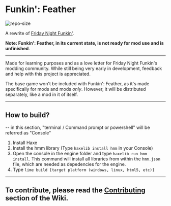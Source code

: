# Funkin': Feather

![repo-size](https://img.shields.io/github/repo-size/BeastlyGhost/FNF-Funkin-Feather)

A rewrite of [Friday Night Funkin'](https://github.com/ninjamuffin99/Funkin).

**Note: Funkin': Feather, in its current state, is not ready for mod use and is unfinished**.

---
Made for learning purposes and as a love letter for Friday Night Funkin's modding community.
While still being very early in development, feedback and help with this project is appreciated.

The base game won't be included with Funkin': Feather, as it's made specifically for mods and mods *only*.
However, it will be distributed separately, like a mod in it of itself.

---
## How to build?
-- in this section, "terminal / Command prompt or powershell" will be referred as "Console"
1. Install Haxe
2. Install the hmm library (Type ``haxelib install hmm`` in your Console)
3. Open the console in the engine folder and type ``haxelib run hmm install``. This command will install all libraries from within the `hmm.json` file, which are needed as depedencies for the engine.
4. Type ``lime build [target platform (windows, linux, html5, etc)]``

---
## To contribute, please read the [Contributing](https://github.com/BeastlyGhost/FNF-Funkin-Feather/wiki/Contirbuting) section of the Wiki.
